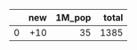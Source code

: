 |    |   new |   1M_pop |   total |
|---:|------:|---------:|--------:|
|  0 |   +10 |       35 |    1385 |